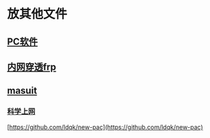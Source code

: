 # 放其他文件
## [PC软件](/other/PC-software.md)

## [内网穿透frp](/other/Frp.md)

## [masuit](https://masuit.com/misc/5)


### [科学上网](https://github.com/bannedbook/fanqiang/wiki)
[https://github.com/ldqk/new-pac](https://github.com/ldqk/new-pac)
